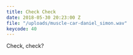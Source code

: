 ```yaml
---
title: Check Check
date: 2018-05-30 20:23:00 Z
file: "/uploads/muscle-car-daniel_simon.wav"
keycode: 40
---
```


Check, check?